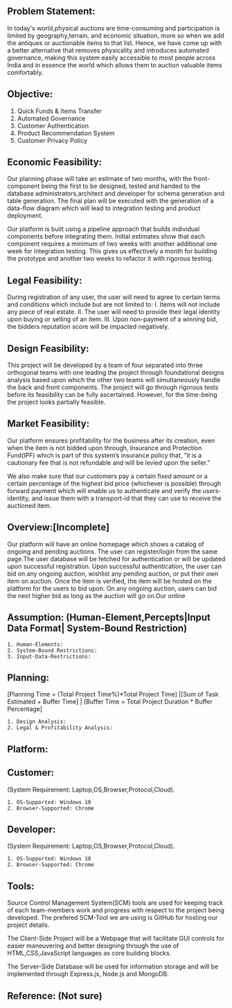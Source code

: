 ## Problem Statement:
	
In today's world,physical auctions are time-consuming and participation is limited by geography,terrain, and economic situation, more so when we add the antiques or 	auctionable items to that list. Hence, we have come up with a better alternative that removes physicality and introduces automated governance, making this system easily 	accessible to most people across India and in essence the world which allows them to auction valuable items comfortably.

## Objective: 

1. Quick Funds & Items Transfer
2. Automated Governance
3. Customer Authentication
4. Product Recommendation System
6. Customer Privacy Policy

## Economic Feasibility:

Our planning phase will take an estimate of two months, with the front-component being the first to be designed, tested and handed to the database administrators,architect and developer for schema generation and table generation. The final plan will be executed with the generation of a data-flow diagram which will lead to integration testing and product deployment.

Our platform is built using a pipeline approach that builds individual components before integrating them. Initial estimates show that each component requires a minimum of two weeks with another additional one week for integration testing. This gives us effectively a month for building the prototype and another two weeks to refactor it with rigorous testing.
	
## Legal Feasibility:
		
During registration of any user, the user will need to agree to certain terms and conditions which include but are not limited to:
   I. Items will not include any piece of real estate.
   II. The user will need to provide their legal identity upon buying or selling of an item.
   III. Upon non-payment of a winning bid, the bidders reputation score will be impacted negatively.


## Design Feasibility:
		
This project will be developed by a team of four separated into three orthogonal teams with one leading the project through foundational designs analysis based upon which the other two teams will simultaneously handle the back and front components. The project will go through rigorous tests before its feasibility can be fully ascertained. However, for the time-being the project looks partially feasible.

## Market Feasibility:

Our platform ensures profitability for the business after its creation, even when the item is not bidded upon through, Insurance and Protection Fund(IPF) which is part of this system’s insurance policy that, “it is a cautionary fee that is not refundable and will be levied upon the seller.”

 We also make sure that our customers pay a certain fixed amount or a certain percentage of the highest bid price (whichever is possible) through forward payment which will enable us to authenticate and verify the users-identity, and issue them with a transport-id that they can use to receive the auctioned item.


## Overview:[Incomplete]

Our platform will have an online homepage which shows a catalog of ongoing and pending auctions. The user can register/login from the same page.The user database will be fetched for authentication or will be updated upon successful registration. Upon successful authentication, the user can bid on any ongoing auction, wishlist any pending auction, or put their own item on auction. Once the item is verified, the item will be hosted on the platform for the users to bid upon. On any ongoing auction, users can bid the next higher bid as long as the auction will go on.Our online

## Assumption: (Human-Element,Percepts|Input Data Format| System-Bound Restriction)

	1. Human-Elements:
	2. System-Bound Restrictions:
	3. Input-Data-Restrictions:


## Planning: 

[Planning Time = (Total Project Time%)*Total Project Time] |[Sum of Task Estimated + Buffer Time] |  [Buffer Time = Total Project Duration * Buffer Percentage]

	1. Design Analysis:
	2. Legal & Profitability Analysis:

## Platform: 

## Customer:

(System Requirement: Laptop,OS,Browser,Protocol,Cloud).

	1. OS-Supported: Windows 10
	2. Browser-Supported: Chrome

## Developer:

(System Requirement: Laptop,OS,Browser,Protocol,Cloud).

	1. OS-Supported: Windows 10
	2. Browser-Supported: Chrome

## Tools: 

Source Control Management System(SCM) tools are used for keeping track of each team-members work and progress with respect to the project being developed. The prefered SCM-Tool we are using is GitHub for hosting our project details. 

The Client-Side Project will be a Webpage that will facilitate GUI controls for easier maneuvering and better designing through the use of HTML,CSS,JavaScript languages as core building blocks.

The Server-Side Database will be used for information storage and will be    implemented through Express.js, Node.js and MongoDB.

## Reference: (Not sure)
